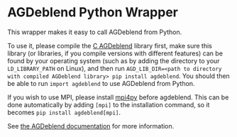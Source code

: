 # AGDeblend Python Wrapper

This wrapper makes it easy to call AGDeblend from Python.

To use it, please compile the [C AGDeblend](https://github.com/ar4/agdeblend) library first, make sure this library (or libraries, if you compile versions with different features) can be found by your operating system (such as by adding the directory to your `LD_LIBRARY_PATH` on Linux), and then run `AGD_LIB_DIR=<path to directory with compiled AGDeblend library> pip install agdeblend`. You should then be able to run `import agdeblend` to use AGDeblend from Python.

If you wish to use MPI, please install [mpi4py](https://github.com/mpi4py/mpi4py) before agdeblend. This can be done automatically by adding `[mpi]` to the installation command, so it becomes `pip install agdeblend[mpi]`.

See [the AGDeblend documentation](https://ausargeo.pages.dev/agdeblend) for more information.
